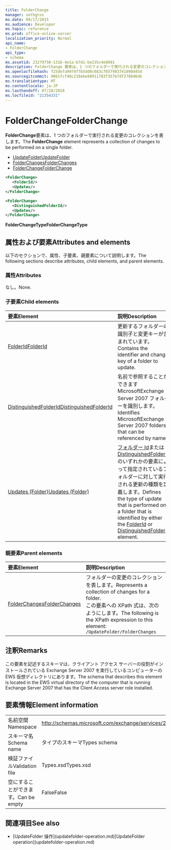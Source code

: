 ```yaml
---
title: FolderChange
manager: sethgros
ms.date: 09/17/2015
ms.audience: Developer
ms.topic: reference
ms.prod: office-online-server
localization_priority: Normal
api_name:
- FolderChange
api_type:
- schema
ms.assetid: 23279750-131b-4e1a-b7d1-be235c4e0891
description: FolderChange 要素は、1 つのフォルダーで実行される変更のコレクションを表します。
ms.openlocfilehash: f25defa9974f7b5dd0c683c7657983741890d45d
ms.sourcegitcommit: 9061fcf40c218ebe88911783f357b7df278846db
ms.translationtype: MT
ms.contentlocale: ja-JP
ms.lasthandoff: 07/28/2018
ms.locfileid: "21354331"
---
```

# <a name="folderchange"></a><span data-ttu-id="84e24-103">FolderChange</span><span class="sxs-lookup"><span data-stu-id="84e24-103">FolderChange</span></span>

<span data-ttu-id="84e24-104">**FolderChange**要素は、1 つのフォルダーで実行される変更のコレクションを表します。</span><span class="sxs-lookup"><span data-stu-id="84e24-104">The **FolderChange** element represents a collection of changes to be performed on a single folder.</span></span> 
  
- [<span data-ttu-id="84e24-105">UpdateFolder</span><span class="sxs-lookup"><span data-stu-id="84e24-105">UpdateFolder</span></span>](updatefolder.md) 
- [<span data-ttu-id="84e24-106">FolderChanges</span><span class="sxs-lookup"><span data-stu-id="84e24-106">FolderChanges</span></span>](folderchanges.md) 
- [<span data-ttu-id="84e24-107">FolderChange</span><span class="sxs-lookup"><span data-stu-id="84e24-107">FolderChange</span></span>](folderchange.md)
  
```xml
<FolderChange>
   <FolderId/>
   <Updates/>
</FolderChange>
```

```xml
<FolderChange>
   <DistinguishedFolderId/>
   <Updates/>
</FolderChange>
```

<span data-ttu-id="84e24-108">**FolderChangeType**</span><span class="sxs-lookup"><span data-stu-id="84e24-108">**FolderChangeType**</span></span>

## <a name="attributes-and-elements"></a><span data-ttu-id="84e24-109">属性および要素</span><span class="sxs-lookup"><span data-stu-id="84e24-109">Attributes and elements</span></span>

<span data-ttu-id="84e24-110">以下のセクションで、属性、子要素、親要素について説明します。</span><span class="sxs-lookup"><span data-stu-id="84e24-110">The following sections describe attributes, child elements, and parent elements.</span></span>
  
### <a name="attributes"></a><span data-ttu-id="84e24-111">属性</span><span class="sxs-lookup"><span data-stu-id="84e24-111">Attributes</span></span>

<span data-ttu-id="84e24-112">なし。</span><span class="sxs-lookup"><span data-stu-id="84e24-112">None.</span></span>
  
### <a name="child-elements"></a><span data-ttu-id="84e24-113">子要素</span><span class="sxs-lookup"><span data-stu-id="84e24-113">Child elements</span></span>

|<span data-ttu-id="84e24-114">**要素**</span><span class="sxs-lookup"><span data-stu-id="84e24-114">**Element**</span></span>|<span data-ttu-id="84e24-115">**説明**</span><span class="sxs-lookup"><span data-stu-id="84e24-115">**Description**</span></span>|
|:-----|:-----|
|[<span data-ttu-id="84e24-116">FolderId</span><span class="sxs-lookup"><span data-stu-id="84e24-116">FolderId</span></span>](folderid.md) <br/> |<span data-ttu-id="84e24-117">更新するフォルダーの識別子と変更キーが含まれています。</span><span class="sxs-lookup"><span data-stu-id="84e24-117">Contains the identifier and change key of a folder to update.</span></span>  <br/> |
|[<span data-ttu-id="84e24-118">DistinguishedFolderId</span><span class="sxs-lookup"><span data-stu-id="84e24-118">DistinguishedFolderId</span></span>](distinguishedfolderid.md) <br/> |<span data-ttu-id="84e24-119">名前で参照することができます MicrosoftExchange Server 2007 フォルダーを識別します。</span><span class="sxs-lookup"><span data-stu-id="84e24-119">Identifies MicrosoftExchange Server 2007 folders that can be referenced by name.</span></span>  <br/> |
|[<span data-ttu-id="84e24-120">Updates (Folder)</span><span class="sxs-lookup"><span data-stu-id="84e24-120">Updates (Folder)</span></span>](updates-folder.md) <br/> |<span data-ttu-id="84e24-121">[フォルダー Id](folderid.md)または[DistinguishedFolderId](distinguishedfolderid.md)のいずれかの要素によって指定されているフォルダーに対して実行される更新の種類を定義します。</span><span class="sxs-lookup"><span data-stu-id="84e24-121">Defines the type of update that is performed on a folder that is identified by either the [FolderId](folderid.md) or [DistinguishedFolderId](distinguishedfolderid.md) element.</span></span>  <br/> |
   
### <a name="parent-elements"></a><span data-ttu-id="84e24-122">親要素</span><span class="sxs-lookup"><span data-stu-id="84e24-122">Parent elements</span></span>

|<span data-ttu-id="84e24-123">**要素**</span><span class="sxs-lookup"><span data-stu-id="84e24-123">**Element**</span></span>|<span data-ttu-id="84e24-124">**説明**</span><span class="sxs-lookup"><span data-stu-id="84e24-124">**Description**</span></span>|
|:-----|:-----|
|[<span data-ttu-id="84e24-125">FolderChanges</span><span class="sxs-lookup"><span data-stu-id="84e24-125">FolderChanges</span></span>](folderchanges.md) <br/> |<span data-ttu-id="84e24-126">フォルダーの変更のコレクションを表します。</span><span class="sxs-lookup"><span data-stu-id="84e24-126">Represents a collection of changes for a folder.</span></span>  <br/> <span data-ttu-id="84e24-127">この要素への XPath 式は、次のようにします。</span><span class="sxs-lookup"><span data-stu-id="84e24-127">The following is the XPath expression to this element:</span></span>  <br/>  `/UpdateFolder/FolderChanges` <br/> |
   
## <a name="remarks"></a><span data-ttu-id="84e24-128">注釈</span><span class="sxs-lookup"><span data-stu-id="84e24-128">Remarks</span></span>

<span data-ttu-id="84e24-129">この要素を記述するスキーマは、クライアント アクセス サーバーの役割がインストールされている Exchange Server 2007 を実行しているコンピューターの EWS 仮想ディレクトリにあります。</span><span class="sxs-lookup"><span data-stu-id="84e24-129">The schema that describes this element is located in the EWS virtual directory of the computer that is running Exchange Server 2007 that has the Client Access server role installed.</span></span>
  
## <a name="element-information"></a><span data-ttu-id="84e24-130">要素情報</span><span class="sxs-lookup"><span data-stu-id="84e24-130">Element information</span></span>

|||
|:-----|:-----|
|<span data-ttu-id="84e24-131">名前空間</span><span class="sxs-lookup"><span data-stu-id="84e24-131">Namespace</span></span>  <br/> |http://schemas.microsoft.com/exchange/services/2006/types  <br/> |
|<span data-ttu-id="84e24-132">スキーマ名</span><span class="sxs-lookup"><span data-stu-id="84e24-132">Schema name</span></span>  <br/> |<span data-ttu-id="84e24-133">タイプのスキーマ</span><span class="sxs-lookup"><span data-stu-id="84e24-133">Types schema</span></span>  <br/> |
|<span data-ttu-id="84e24-134">検証ファイル</span><span class="sxs-lookup"><span data-stu-id="84e24-134">Validation file</span></span>  <br/> |<span data-ttu-id="84e24-135">Types.xsd</span><span class="sxs-lookup"><span data-stu-id="84e24-135">Types.xsd</span></span>  <br/> |
|<span data-ttu-id="84e24-136">空にすることができます。</span><span class="sxs-lookup"><span data-stu-id="84e24-136">Can be empty</span></span>  <br/> |<span data-ttu-id="84e24-137">False</span><span class="sxs-lookup"><span data-stu-id="84e24-137">False</span></span>  <br/> |
   
## <a name="see-also"></a><span data-ttu-id="84e24-138">関連項目</span><span class="sxs-lookup"><span data-stu-id="84e24-138">See also</span></span>

- <span data-ttu-id="84e24-139">
  [UpdateFolder 操作](updatefolder-operation.md)</span><span class="sxs-lookup"><span data-stu-id="84e24-139">[UpdateFolder operation](updatefolder-operation.md)</span></span>

